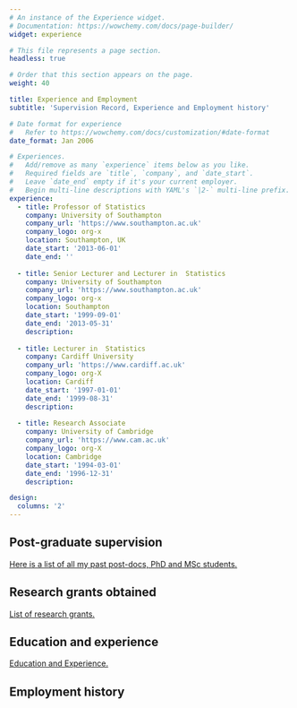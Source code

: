 ```yaml
---
# An instance of the Experience widget.
# Documentation: https://wowchemy.com/docs/page-builder/
widget: experience

# This file represents a page section.
headless: true

# Order that this section appears on the page.
weight: 40

title: Experience and Employment 
subtitle: 'Supervision Record, Experience and Employment history'

# Date format for experience
#   Refer to https://wowchemy.com/docs/customization/#date-format
date_format: Jan 2006

# Experiences.
#   Add/remove as many `experience` items below as you like.
#   Required fields are `title`, `company`, and `date_start`.
#   Leave `date_end` empty if it's your current employer.
#   Begin multi-line descriptions with YAML's `|2-` multi-line prefix.
experience:
  - title: Professor of Statistics
    company: University of Southampton
    company_url: 'https://www.southampton.ac.uk'
    company_logo: org-x
    location: Southampton, UK
    date_start: '2013-06-01'
    date_end: ''
    
  - title: Senior Lecturer and Lecturer in  Statistics
    company: University of Southampton
    company_url: 'https://www.southampton.ac.uk'
    company_logo: org-x
    location: Southampton
    date_start: '1999-09-01'
    date_end: '2013-05-31'
    description:      
    
  - title: Lecturer in  Statistics
    company: Cardiff University
    company_url: 'https://www.cardiff.ac.uk'
    company_logo: org-X
    location: Cardiff
    date_start: '1997-01-01'
    date_end: '1999-08-31'
    description: 
    
  - title: Research Associate
    company: University of Cambridge
    company_url: 'https://www.cam.ac.uk'
    company_logo: org-X
    location: Cambridge
    date_start: '1994-03-01'
    date_end: '1996-12-31'
    description: 

design:
  columns: '2'
---
```


<h2> Post-graduate supervision </h2> 
<a href="phdstudents.html"> Here is a list of all my past post-docs, PhD and MSc students.  </a> 

<h2> Research grants obtained </h2> 
<a href="grants.html"> List of research grants. </a> 

<h2> Education and experience </h2> 

<a href="education.html"> Education and Experience. </a> 

<h2> Employment history </h2> 
